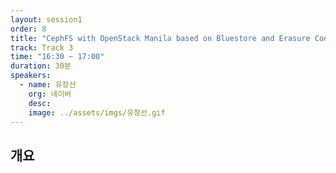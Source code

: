 ```yaml
---
layout: session1
order: 8
title: "CephFS with OpenStack Manila based on Bluestore and Erasure Code"
track: Track 3
time: "16:30 ~ 17:00"
duration: 30분
speakers:
  - name: 유장선
    org: 네이버
    desc: 
    image: ../assets/imgs/유장선.gif
---
```


## 개요
